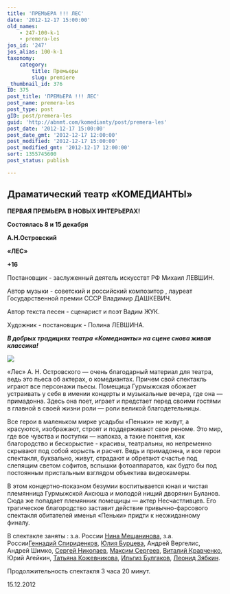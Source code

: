 ```yaml
---
title: 'ПРЕМЬЕРА !!! ЛЕС'
date: '2012-12-17 15:00:00'
old_names:
    - 247-100-k-1
    - premera-les
jos_id: '247'
jos_alias: 100-k-1
taxonomy:
    category:
        title: Премьеры
        slug: premiere
_thumbnail_id: 376
ID: 375
post_title: 'ПРЕМЬЕРА !!! ЛЕС'
post_name: premera-les
post_type: post
gID: post/premera-les
guid: 'http://abnmt.com/komedianty/post/premera-les'
post_date: '2012-12-17 15:00:00'
post_date_gmt: '2012-12-17 12:00:00'
post_modified: '2012-12-17 15:00:00'
post_modified_gmt: '2012-12-17 12:00:00'
sort: 1355745600
post_status: publish

---
```


## Драматический театр «КОМЕДИАНТЫ»


**ПЕРВАЯ ПРЕМЬЕРА В НОВЫХ ИНТЕРЬЕРАХ!**


**Состоялась 8 и 15 декабря**


**А.Н.Островский**


**«ЛЕС»**


**+16**


Постановщик - заслуженный деятель искусствт РФ Михаил ЛЕВШИН.


Автор музыки - советский и российский композитор , лауреат Государственной премии СССР Владимир ДАШКЕВИЧ.


Автор текста песен - сценарист и поэт Вадим ЖУК.


Художник - постановщик - Полина ЛЕВШИНА.


**_В добрых традициях театра «Комедианты» на сцене снова живая классика!_**


![](image-01.jpg)


«Лес» А. Н. Островского — очень благодарный материал для театра, ведь это пьеса об актерах, о комедиантах. Причем свой спектакль играют все персонажи пьесы. Помещица Гурмыжская обожает устраивать у себя в имении концерты и музыкальные вечера, где она — примадонна. Здесь она поет, играет и предстает перед своими гостями в главной в своей жизни роли — роли великой благодетельницы.


Все герои в маленьком мирке усадьбы «Пеньки» не живут, а красуются, изображают, строят и поддерживают свое реноме. Это мир, где все чувства и поступки — напоказ, а такие понятия, как благородство и бескорыстие - красивы, театральны, но непременно скрывают под собой корысть и расчет. Ведь и примадонна, и все герои спектакля, буквально, живут, страдают и обретают счастье под слепящим светом софитов, вспышки фотоаппаратов, как будто бы под постоянным пристальным взглядом объектива видеокамеры.


В этом концертно-показном безумии воспитывается юная и чистая племянница Гурмыжской Аксюша и молодой нищий дворянин Буланов. Сюда же попадает племянник помещицы — актер Несчастливцев. Его трагическое благородство заставит действие привычно-фарсового спектакля обитателей именья «Пеньки» придти к неожиданному финалу.


В спектакле заняты : з.а. России [Нина Мещанинова][0], з.а. России[Геннадий Спириденков][1], [Юлия Бурцева][2], Андрей Вергелис, Андрей Шимко, [Сергей Николаев][3], [Максим Сергеев][4], [Виталий Кравченко][5], Юрий Агейкин, [Татьяна Кожевникова][6], [Ильгиз Булгаков][7], [Леонид Зябкин][8].


Продолжительность спектакля 3 часа 20 минут.


15.12.2012

[0]: ../../person/nina-meschaninova "Нина Мещанинова"
[1]: ../../person/gennadii-spiridenkov "Геннадий Спириденков"
[2]: ../../person/yuliya-burtseva "Юлия Бурцева"
[3]: ../../person/sergei-nikolaev "Сергей Николаев"
[4]: ../../person/maksim-sergeev "Максим Сергеев"
[5]: ../../person/vitalii-kravchenko "Виталий Кравченко"
[6]: ../../person/tatyana-kozhevnikova "Татьяна Кожевникова"
[7]: ../../person/ilgiz-bulgakov "Ильгиз Булгаков"
[8]: ../../person/leonid-zyabkin "Леонид Зябкин"